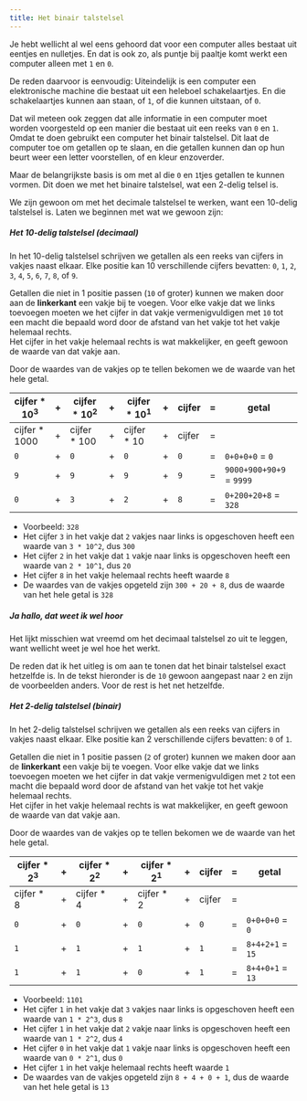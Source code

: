 ```yaml
---
title: Het binair talstelsel
---
```


Je hebt wellicht al wel eens gehoord dat voor een computer 
alles bestaat uit eentjes en nulletjes. En dat is ook zo,
als puntje bij paaltje komt werkt een computer alleen met `1` en `0`.

De reden daarvoor is eenvoudig: Uiteindelijk is een computer
een elektronische machine die bestaat uit een heleboel schakelaartjes.
En die schakelaartjes kunnen aan staan, of `1`, of die kunnen 
uitstaan, of `0`.

Dat wil meteen ook zeggen dat alle informatie in een computer
moet worden voorgesteld op een manier die bestaat uit een reeks
van `0` en `1`. Omdat te doen gebruikt een computer het binair
talstelsel. Dit laat de computer toe om getallen op te slaan,
en die getallen kunnen dan op hun beurt weer een letter voorstellen,
of en kleur enzoverder.

Maar de belangrijkste basis is om met al die `0` en `1`tjes getallen
te kunnen vormen. Dit doen we met het binaire talstelsel, wat een
2-delig telsel is.

We zijn gewoon om met het decimale talstelsel te werken, want een
10-delig talstelsel is. Laten we beginnen met wat we gewoon zijn:

##### Het 10-delig talstelsel (decimaal)

In het 10-delig talstelsel schrijven we getallen als een reeks van
cijfers in vakjes naast elkaar. Elke positie kan 10 verschillende
cijfers bevatten: `0`, `1`, `2`, `3`, `4`, `5`, `6`, `7`, `8`, of `9`.

Getallen die niet in 1 positie passen (`10` of groter)
kunnen we maken door aan de **linkerkant** een vakje
bij te voegen. Voor elke vakje dat we links toevoegen moeten we het cijfer
in dat vakje vermenigvuldigen met `10` tot een macht die bepaald word
door de afstand van het vakje tot het vakje helemaal rechts.  
Het cijfer in het vakje helemaal rechts is wat makkelijker, en 
geeft gewoon de waarde van dat vakje aan.

Door de waardes van de vakjes op te tellen bekomen we de waarde van het hele getal.

| cijfer \* 10<sup>3</sup> | + | cijfer \* 10<sup>2</sup> | + | cijfer \* 10<sup>1</sup> | + | cijfer | = | getal  |
| ------------------------ | - | ------------------------ | - | ------------------------ | - | ------ | - | - |
| cijfer \* 1000           | + | cijfer \* 100            | + | cijfer \* 10             | + | cijfer | = |   |
| `0`                      | + |  `0`                     | + |  `0`                     | + | `0`    | = | `0+0+0+0` = `0`  |
| `9`                      | + |  `9`                     | + |  `9`                     | + | `9`    | = | `9000+900+90+9` = `9999`  |
| `0`                      | + |  `3`                     | + |  `2`                     | + | `8`    | = | `0+200+20+8` = `328`  |


 - Voorbeeld: `328` 
 - Het cijfer `3` in het vakje dat `2` vakjes naar links is opgeschoven 
 heeft een waarde van `3 * 10^2`, dus `300`
 - Het cijfer `2` in het vakje dat `1` vakje naar links is opgeschoven 
 heeft een waarde van `2 * 10^1`, dus `20`
 - Het cijfer `8` in het vakje helemaal rechts heeft waarde `8`
 - De waardes van de vakjes opgeteld zijn `300 + 20 + 8`, dus de waarde
 van het hele getal is `328`

<Note>

##### Ja hallo, dat weet ik wel hoor

Het lijkt misschien wat vreemd om het decimaal talstelsel zo uit te leggen,
want wellicht weet je wel hoe het werkt.

De reden dat ik het uitleg is om aan te tonen dat het binair talstelsel
exact hetzelfde is. In de tekst hieronder is de `10` gewoon aangepast
naar `2` en zijn de voorbeelden anders. Voor de rest is het net hetzelfde.

</Note>

##### Het 2-delig talstelsel (binair)

In het 2-delig talstelsel schrijven we getallen als een reeks van
cijfers in vakjes naast elkaar. Elke positie kan 2 verschillende
cijfers bevatten: `0` of `1`.

Getallen die niet in 1 positie passen (`2` of groter)
kunnen we maken door aan de **linkerkant** een vakje
bij te voegen. Voor elke vakje dat we links toevoegen moeten we het cijfer
in dat vakje vermenigvuldigen met `2` tot een macht die bepaald word
door de afstand van het vakje tot het vakje helemaal rechts.  
Het cijfer in het vakje helemaal rechts is wat makkelijker, en 
geeft gewoon de waarde van dat vakje aan.

Door de waardes van de vakjes op te tellen bekomen we de waarde van het hele getal.

| cijfer \* 2<sup>3</sup> | + | cijfer \* 2<sup>2</sup> | + | cijfer \* 2<sup>1</sup> | + | cijfer | = | getal  |
| ------------------------ | - | ------------------------ | - | ------------------------ | - | ------ | - | - |
| cijfer \* 8           | + | cijfer \* 4            | + | cijfer \* 2             | + | cijfer | = |   |
| `0`                      | + |  `0`                     | + |  `0`                     | + | `0`    | = | `0+0+0+0` = `0`  |
| `1`                      | + |  `1`                     | + |  `1`                     | + | `1`    | = | `8+4+2+1` = `15`  |
| `1`                      | + |  `1`                     | + |  `0`                     | + | `1`    | = | `8+4+0+1` = `13`  |


 - Voorbeeld: `1101` 
 - Het cijfer `1` in het vakje dat `3` vakjes naar links is opgeschoven 
 heeft een waarde van `1 * 2^3`, dus `8`
 - Het cijfer `1` in het vakje dat `2` vakje naar links is opgeschoven 
 heeft een waarde van `1 * 2^2`, dus `4`
 - Het cijfer `0` in het vakje dat `1` vakje naar links is opgeschoven 
 heeft een waarde van `0 * 2^1`, dus `0`
 - Het cijfer `1` in het vakje helemaal rechts heeft waarde `1`
 - De waardes van de vakjes opgeteld zijn `8 + 4 + 0 + 1`, dus de waarde
 van het hele getal is `13`

